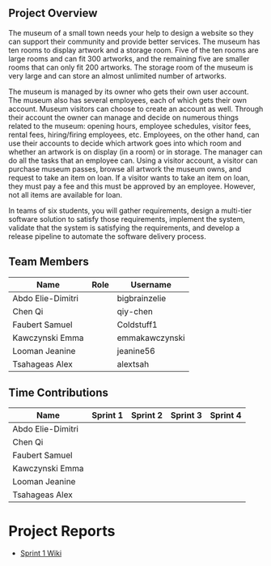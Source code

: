 ## Project Overview  
The museum of a small town needs your help to design a website so they can support their community and provide better services. The museum has ten rooms to display artwork and a storage room. Five of the ten rooms are large rooms and can fit 300 artworks, and the remaining five are smaller rooms that can only fit 200 artworks. The storage room of the museum is very large and can store an almost unlimited number of artworks.

The museum is managed by its owner who gets their own user account. The museum also has several employees, each of which gets their own account. Museum visitors can choose to create an account as well. Through their account the owner can manage and decide on numerous things related to the museum: opening hours, employee schedules, visitor fees, rental fees, hiring/firing employees, etc. Employees, on the other hand, can use their accounts to decide which artwork goes into which room and whether an artwork is on display (in a room) or in storage. The manager can do all the tasks that an employee can. Using a visitor account, a visitor can purchase museum passes, browse all artwork the museum owns, and request to take an item on loan. If a visitor wants to take an item on loan, they must pay a fee and this must be approved by an employee. However, not all items are available for loan.

In teams of six students, you will gather requirements, design a multi-tier software solution to satisfy those requirements, implement the system, validate that the system is satisfying the requirements, and develop a release pipeline to automate the software delivery process.

## Team Members 
| Name  | Role | Username |
| ------------- | --- | --- |
| Abdo Elie-Dimitri  |  | bigbrainzelie |
| Chen Qi  |  | qiy-chen  |
| Faubert Samuel  |  | Coldstuff1 |
| Kawczynski Emma  |  | emmakawczynski |
| Looman Jeanine  |  | jeanine56 |
| Tsahageas Alex |  | alextsah |

## Time Contributions
| Name  | Sprint 1 | Sprint 2 | Sprint 3 | Sprint 4 |
| ------------- | --- | --- | --- | --- |
| Abdo Elie-Dimitri  |  |  |  |  |
| Chen Qi  |  |  |  |  |
| Faubert Samuel  |  |  |  |  |
| Kawczynski Emma  |  |  |  |  |
| Looman Jeanine  |  |  |  |  |
| Tsahageas Alex |  |  |  |  |

# Project Reports

* [Sprint 1 Wiki](https://github.com/McGill-ECSE321-Fall2022/project-group-15/wiki/Sprint-1)